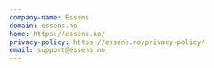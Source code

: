 ```yaml
---
company-name: Essens
domain: essens.no
home: https://essens.no/
privacy-policy: https://essens.no/privacy-policy/
email: support@essens.no
---
```




